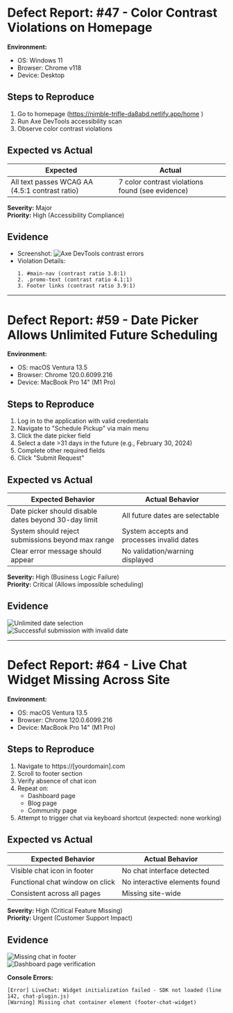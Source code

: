 # Defect Report: #47 - Color Contrast Violations on Homepage

**Environment:**  
- OS: Windows 11  
- Browser: Chrome v118  
- Device: Desktop  

## **Steps to Reproduce**
1. Go to homepage (https://nimble-trifle-da8abd.netlify.app/home )
2. Run Axe DevTools accessibility scan
3. Observe color contrast violations

## **Expected vs Actual**
| Expected | Actual |
|----------|--------|
| All text passes WCAG AA (4.5:1 contrast ratio) | 7 color contrast violations found (see evidence) |

**Severity:** Major  
**Priority:** High (Accessibility Compliance)  

## **Evidence**
- Screenshot: ![Axe DevTools contrast errors](https://github.com/user-attachments/assets/08135134-8276-4fd8-97ae-b3c0a0cecfeb)
- Violation Details:
  ```log
  1. #main-nav (contrast ratio 3.8:1)
  2. .promo-text (contrast ratio 4.1:1) 
  3. Footer links (contrast ratio 3.9:1)

---------------------------------------------------------------------------------------------------
# Defect Report: #59 - Date Picker Allows Unlimited Future Scheduling

**Environment:**  
- OS: macOS Ventura 13.5  
- Browser: Chrome 120.0.6099.216  
- Device: MacBook Pro 14" (M1 Pro)  

## **Steps to Reproduce**
1. Log in to the application with valid credentials
2. Navigate to "Schedule Pickup" via main menu
3. Click the date picker field
4. Select a date >31 days in the future (e.g., February 30, 2024)
5. Complete other required fields
6. Click "Submit Request"

## **Expected vs Actual**
| Expected Behavior | Actual Behavior |
|------------------|----------------|
| Date picker should disable dates beyond 30-day limit | All future dates are selectable |
| System should reject submissions beyond max range | System accepts and processes invalid dates |
| Clear error message should appear | No validation/warning displayed |

**Severity:** High (Business Logic Failure)  
**Priority:** Critical (Allows impossible scheduling)  

## **Evidence**
![Unlimited date selection](https://github.com/user-attachments/assets/f35de4c3-df4b-47dd-859b-090d16180e07)  
![Successful submission with invalid date](https://github.com/user-attachments/assets/a1ff1799-ba6d-495c-9108-bc74c90b5123)  


----------------------------------------------------------------------------------------------------------------------------------------
# Defect Report: #64 - Live Chat Widget Missing Across Site

**Environment:**  
- OS: macOS Ventura 13.5  
- Browser: Chrome 120.0.6099.216  
- Device: MacBook Pro 14" (M1 Pro)  

## **Steps to Reproduce**
1. Navigate to https://[yourdomain].com
2. Scroll to footer section
3. Verify absence of chat icon
4. Repeat on:
   - Dashboard page
   - Blog page
   - Community page
5. Attempt to trigger chat via keyboard shortcut (expected: none working)

## **Expected vs Actual**
| Expected Behavior | Actual Behavior |
|------------------|----------------|
| Visible chat icon in footer | No chat interface detected |
| Functional chat window on click | No interactive elements found |
| Consistent across all pages | Missing site-wide |

**Severity:** High (Critical Feature Missing)  
**Priority:** Urgent (Customer Support Impact)  

## **Evidence**
![Missing chat in footer](https://github.com/user-attachments/assets/d237749b-5d0e-45c6-aefd-4328d6eadde6)  
![Dashboard page verification](https://github.com/user-attachments/assets/db28f0fa-cf93-4ee3-bae3-f95daccdbb78)  

**Console Errors:**  
```log
[Error] LiveChat: Widget initialization failed - SDK not loaded (line 142, chat-plugin.js)
[Warning] Missing chat container element (footer-chat-widget)
